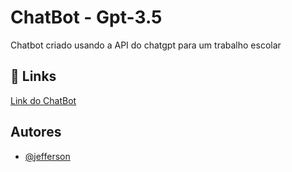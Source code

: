 
# ChatBot - Gpt-3.5

Chatbot criado usando a API do chatgpt para um trabalho escolar


## 🔗 Links
[Link do ChatBot](https://projeto-chatbot-gpt35.netlify.app)



## Autores

- [@jefferson](https://github.com/expeditojefferson)

